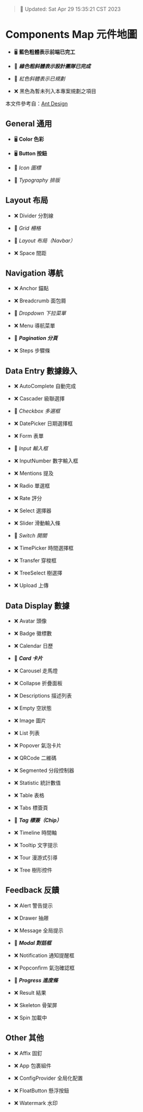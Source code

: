 > 📌 Updated: Sat Apr 29 15:35:21 CST 2023

# Components Map 元件地圖

- 🖥️ **藍色粗體表示前端已完工**

- 🎨 ***綠色粗斜體表示設計團隊已完成***

- 📌 *紅色斜體表示已規劃*

- ❌ 黑色為暫未列入本專案規劃之項目

本文件參考自：[Ant Design](https://ant.design/components/overview-cn/)

## General 通用

- 🖥️ **Color 色彩**

- 🖥️ **Button 按鈕**

- 📌 *Icon 圖標*

- 📌 *Typography 排版*
## Layout 布局

- ❌ Divider 分割線

- 📌 *Grid 柵格*

- 📌 *Layout 布局（Navbar）*

- ❌ Space 間距
## Navigation 導航

- ❌ Anchor 錨點

- ❌ Breadcrumb 面包屑

- 📌 *Dropdown 下拉菜單*

- ❌ Menu 導航菜單

- 🎨 ***Pagination 分頁***

- ❌ Steps 步驟條
## Data Entry 數據錄入

- ❌ AutoComplete 自動完成

- ❌ Cascader 級聯選擇

- 📌 *Checkbox 多選框*

- ❌ DatePicker 日期選擇框

- ❌ Form 表單

- 📌 *Input 輸入框*

- ❌ InputNumber 數字輸入框

- ❌ Mentions 提及

- ❌ Radio 單選框

- ❌ Rate 評分

- ❌ Select 選擇器

- ❌ Slider 滑動輸入條

- 📌 *Switch 開關*

- ❌ TimePicker 時間選擇框

- ❌ Transfer 穿梭框

- ❌ TreeSelect 樹選擇

- ❌ Upload 上傳
## Data Display 數據

- ❌ Avatar 頭像

- ❌ Badge 徽標數

- ❌ Calendar 日歷

- 🎨 ***Card 卡片***

- ❌ Carousel 走馬燈

- ❌ Collapse 折疊面板

- ❌ Descriptions 描述列表

- ❌ Empty 空狀態

- ❌ Image 圖片

- ❌ List 列表

- ❌ Popover 氣泡卡片

- ❌ QRCode 二維碼

- ❌ Segmented 分段控制器

- ❌ Statistic 統計數值

- ❌ Table 表格

- ❌ Tabs 標簽頁

- 🎨 ***Tag 標簽（Chip）***

- ❌ Timeline 時間軸

- ❌ Tooltip 文字提示

- ❌ Tour 漫游式引導

- ❌ Tree 樹形控件
## Feedback 反饋

- ❌ Alert 警告提示

- ❌ Drawer 抽屜

- ❌ Message 全局提示

- 🎨 ***Modal 對話框***

- ❌ Notification 通知提醒框

- ❌ Popconfirm 氣泡確認框

- 🎨 ***Progress 進度條***

- ❌ Result 結果

- ❌ Skeleton 骨架屏

- ❌ Spin 加載中
## Other 其他

- ❌ Affix 固釘

- ❌ App 包裹組件

- ❌ ConfigProvider 全局化配置

- ❌ FloatButton 懸浮按鈕

- ❌ Watermark 水印